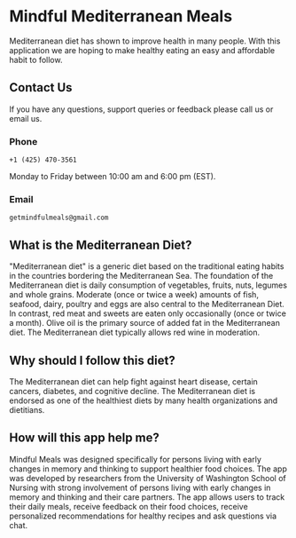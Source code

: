 # Mindful Mediterranean Meals

Mediterranean diet has shown to improve health in many people.
With this application we are hoping to make healthy eating an easy and affordable habit to follow.

## Contact Us

If you have any questions, support queries or feedback please call us or email us.

### Phone

    +1 (425) 470-3561

Monday to Friday between 10:00 am and 6:00 pm (EST).

### Email

    getmindfulmeals@gmail.com

## What is the Mediterranean Diet?

"Mediterranean diet" is a generic diet based on the traditional eating habits in the countries bordering the
Mediterranean Sea. The foundation of the Mediterranean diet is daily consumption of vegetables, fruits, nuts,
legumes and whole grains. Moderate (once or twice a week) amounts of fish, seafood, dairy, poultry and eggs
are also central to the Mediterranean Diet. In contrast, red meat and sweets are eaten only occasionally (once
or twice a month). Olive oil is the primary source of added fat in the Mediterranean diet. The Mediterranean
diet typically allows red wine in moderation.

## Why should I follow this diet?

The Mediterranean diet can help fight against heart disease, certain
cancers, diabetes, and cognitive decline. The Mediterranean diet is endorsed as one of the healthiest diets by many health organizations and
dietitians.

## How will this app help me?

Mindful Meals was designed specifically for persons living with early changes in memory and thinking to support healthier food choices. The app was developed by researchers from the University of Washington School of Nursing with strong involvement of persons living with early changes in memory and thinking and their care partners. The app allows users to track their daily meals, receive feedback on their food choices, receive personalized recommendations for healthy recipes and ask questions via chat. 

